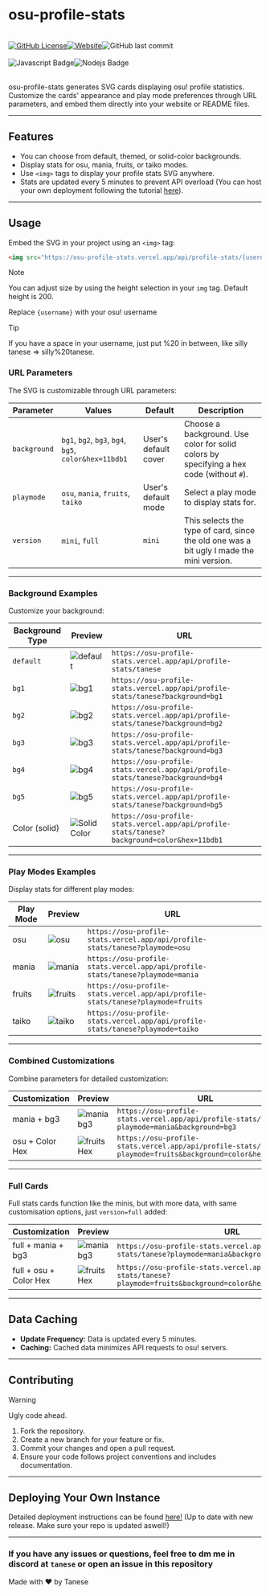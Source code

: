 # osu-profile-stats
<br>
<div style="display: flex;">
    <a href="https://github.com/Luis-Tanese/osu-profile-stats/blob/main/LICENSE"><img alt="GitHub License" src="https://img.shields.io/github/license/Luis-Tanese/osu-profile-stats"></a>
    <a href="https://osu-profile-stats.vercel.app"><img alt="Website" src="https://img.shields.io/website?url=https%3A%2F%2Fosu-profile-stats.vercel.app"></a>
    <img alt="GitHub last commit" src="https://img.shields.io/github/last-commit/Luis-Tanese/osu-profile-stats">
</div>
<br>
<div style="display: flex;">
    <img alt="Javascript Badge" src="https://img.shields.io/badge/-Javascript-F0DB4F?style=for-the-badge&labelColor=black&logo=javascript&logoColor=F0DB4F">
    <img alt="Nodejs Badge" src="https://img.shields.io/badge/-Nodejs-3C873A?style=for-the-badge&labelColor=black&logo=node.js&logoColor=3C873A">
</div>
<br>

osu-profile-stats generates SVG cards displaying osu! profile statistics. Customize the cards' appearance and play mode preferences through URL parameters, and embed them directly into your website or README files.

---

## Features
- You can choose from default, themed, or solid-color backgrounds.
- Display stats for osu, mania, fruits, or taiko modes.
- Use `<img>` tags to display your profile stats SVG anywhere.
- Stats are updated every 5 minutes to prevent API overload (You can host your own deployment following the tutorial [here](#deploying-your-own-instance)).

---

## Usage
Embed the SVG in your project using an `<img>` tag:

```html
<img src="https://osu-profile-stats.vercel.app/api/profile-stats/{username}" height="245" alt="osu stats">
```
> [!NOTE]
> You can adjust size by using the height selection in your `img` tag. Default height is 200.

Replace `{username}` with your osu! username
> [!TIP]
> If you have a space in your username, just put %20 in between, like silly tanese => silly%20tanese.

### URL Parameters
The SVG is customizable through URL parameters:

| Parameter     | Values                               | Default    | Description                                   |
|---------------|--------------------------------------|------------|-----------------------------------------------|
| `background` | `bg1`, `bg2`, `bg3`, `bg4`, `bg5`, `color&hex=11bdb1` | User's default cover | Choose a background. Use color for solid colors by specifying a hex code (without `#`). |
| `playmode` | `osu`, `mania`, `fruits`, `taiko` | User's default mode | Select a play mode to display stats for. |
| `version` | `mini`, `full` | `mini` | This selects the type of card, since the old one was a bit ugly I made the mini version. |


---

### Background Examples
Customize your background:

| Background Type | Preview                                                              | URL                                                                                      |
|-----------------|----------------------------------------------------------------------|------------------------------------------------------------------------------------------|
| `default` | ![default](https://osu-profile-stats.vercel.app/api/profile-stats/tanese) | `https://osu-profile-stats.vercel.app/api/profile-stats/tanese` |
| `bg1` | ![bg1](https://osu-profile-stats.vercel.app/api/profile-stats/tanese?background=bg1) | `https://osu-profile-stats.vercel.app/api/profile-stats/tanese?background=bg1` |
| `bg2` | ![bg2](https://osu-profile-stats.vercel.app/api/profile-stats/tanese?background=bg2) | `https://osu-profile-stats.vercel.app/api/profile-stats/tanese?background=bg2` |
| `bg3` | ![bg3](https://osu-profile-stats.vercel.app/api/profile-stats/tanese?background=bg3) | `https://osu-profile-stats.vercel.app/api/profile-stats/tanese?background=bg3` |
| `bg4` | ![bg4](https://osu-profile-stats.vercel.app/api/profile-stats/tanese?background=bg4) | `https://osu-profile-stats.vercel.app/api/profile-stats/tanese?background=bg4` |
| `bg5` | ![bg5](https://osu-profile-stats.vercel.app/api/profile-stats/tanese?background=bg5) | `https://osu-profile-stats.vercel.app/api/profile-stats/tanese?background=bg5` |
| Color (solid) | ![Solid Color](https://osu-profile-stats.vercel.app/api/profile-stats/tanese?background=color&hex=11bdb1) | `https://osu-profile-stats.vercel.app/api/profile-stats/tanese?background=color&hex=11bdb1` |

---

### Play Modes Examples
Display stats for different play modes:

| Play Mode | Preview                                                              | URL                                                                                       |
|-----------|----------------------------------------------------------------------|-------------------------------------------------------------------------------------------|
| osu       | ![osu](https://osu-profile-stats.vercel.app/api/profile-stats/tanese?playmode=osu) | `https://osu-profile-stats.vercel.app/api/profile-stats/tanese?playmode=osu`             |
| mania     | ![mania](https://osu-profile-stats.vercel.app/api/profile-stats/tanese?playmode=mania) | `https://osu-profile-stats.vercel.app/api/profile-stats/tanese?playmode=mania`           |
| fruits    | ![fruits](https://osu-profile-stats.vercel.app/api/profile-stats/tanese?playmode=fruits) | `https://osu-profile-stats.vercel.app/api/profile-stats/tanese?playmode=fruits`         |
| taiko     | ![taiko](https://osu-profile-stats.vercel.app/api/profile-stats/tanese?playmode=taiko) | `https://osu-profile-stats.vercel.app/api/profile-stats/tanese?playmode=taiko`           |

---

### Combined Customizations
Combine parameters for detailed customization:

| Customization       | Preview                                                              | URL                                                                                              |
|---------------------|----------------------------------------------------------------------|--------------------------------------------------------------------------------------------------|
| mania + bg3 | ![mania bg3](https://osu-profile-stats.vercel.app/api/profile-stats/tanese?playmode=mania&background=bg3) | `https://osu-profile-stats.vercel.app/api/profile-stats/tanese?playmode=mania&background=bg3` |
| osu + Color Hex | ![fruits Hex](https://osu-profile-stats.vercel.app/api/profile-stats/tanese?playmode=osu&background=color&hex=11bdb1) | `https://osu-profile-stats.vercel.app/api/profile-stats/tanese?playmode=fruits&background=color&hex=11bdb1` |

---

### Full Cards
Full stats cards function like the minis, but with more data, with same customisation options, just `version=full` added:

| Customization       | Preview                                                              | URL                                                                                              |
|---------------------|----------------------------------------------------------------------|--------------------------------------------------------------------------------------------------|
| full + mania + bg3 | ![mania bg3](https://osu-profile-stats.vercel.app/api/profile-stats/tanese?playmode=mania&background=bg3&version=full) | `https://osu-profile-stats.vercel.app/api/profile-stats/tanese?playmode=mania&background=bg3&version=full` |
| full + osu + Color Hex | ![fruits Hex](https://osu-profile-stats.vercel.app/api/profile-stats/tanese?playmode=osu&background=color&hex=11bdb1&version=full) | `https://osu-profile-stats.vercel.app/api/profile-stats/tanese?playmode=fruits&background=color&hex=11bdb1&version=full` |

---

## Data Caching
- **Update Frequency:** Data is updated every 5 minutes.
- **Caching:** Cached data minimizes API requests to osu! servers.

---

## Contributing
> [!WARNING]
> Ugly code ahead.
1. Fork the repository.
2. Create a new branch for your feature or fix.
3. Commit your changes and open a pull request.
4. Ensure your code follows project conventions and includes documentation.

---

## Deploying Your Own Instance
Detailed deployment instructions can be found [here!](https://github.com/Luis-Tanese/osu-profile-stats/blob/main/DEPLOYMENT.md) (Up to date with new release. Make sure your repo is updated aswell!)

---

### If you have any issues or questions, feel free to dm me in discord at `tanese` or open an issue in this repository

Made with ♥ by Tanese
